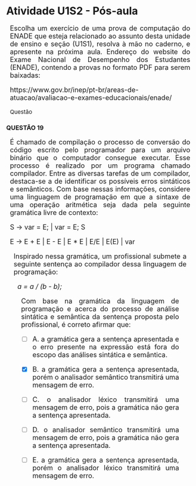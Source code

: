 # **Atividade U1S2 - Pós-aula**

<div style="text-align: justify; font-size: 18px; margin: 10px;">
<p> Escolha um exercício de uma prova de computação do ENADE que esteja relacionado ao assunto desta unidade de ensino e seção (U1S1), resolva à mão no caderno, e apresente na próxima aula. Endereço do website do Exame Nacional de Desempenho dos Estudantes (ENADE), contendo a provas no formato PDF para serem baixadas: 
    <p>https://www.gov.br/inep/pt-br/areas-de-atuacao/avaliacao-e-exames-educacionais/enade/</p></p>
</div>

<p style="text-align: justify; font-size: 15px; margin: 10px;">
   Questão
</p>

### QUESTÃO 19

<div style="text-align: justify; font-size: 18px; margin: 10px;">
<p> É chamado de compilação o processo de conversão do código escrito pelo programador para um arquivo binário que o computador consegue executar. Esse processo é realizado por um programa chamado compilador. Entre as diversas tarefas de um compilador, destaca-se a de identificar os possíveis erros sintáticos e semânticos. Com base nessas informações, considere uma linguagem de programação em que a sintaxe de uma operação aritmética seja dada pela seguinte gramática livre de contexto:</em></p>

S → var = E; | var = E; S 
<p></p>
E → E + E | E - E | E * E | E/E | E(E) | var
<p></p>

<div style="text-align: justify; font-size: 18px; margin: 10px;">
<p> Inspirado nessa gramática, um profissional submete a seguinte sentença ao compilador dessa linguagem de programação:</em></p>

<div style="text-align: justify; font-size: 18px; margin: 10px;">
<p><em>a = a / (b - b);</em></p>

<div style="text-align: justify; font-size: 18px; margin: 10px;">
<p> Com base na gramática da linguagem de programação e acerca do processo de análise sintática e semântica da sentença proposta pelo profissional, é correto afirmar que:</em></p>

<p> </p>

- [ ] A. a gramática gera a sentença apresentada e o erro presente na expressão está fora do escopo das análises sintática e semântica. 
- [X] B. a gramática gera a sentença apresentada, porém o analisador semântico transmitirá uma mensagem de erro. 
- [ ] C. o analisador léxico transmitirá uma mensagem de erro, pois a gramática não gera a sentença apresentada. 
- [ ] D. o analisador semântico transmitirá uma mensagem de erro, pois a gramática não gera a sentença apresentada. 
- [ ] E. a gramática gera a sentença apresentada, porém o analisador léxico transmitirá uma mensagem de erro.

